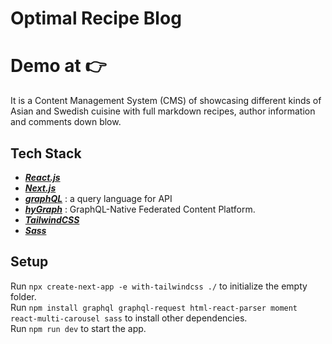# Optimal Recipe Blog

# Demo at 👉
It is a Content Management System (CMS) of showcasing different kinds of Asian and Swedish cuisine with full markdown recipes, author information and comments down blow.

## Tech Stack
- [***React.js***](https://reactjs.org)
- [***Next.js***](https://nextjs.org)
- [***graphQL***](https://graphql.org) : a query language for API
- [***hyGraph***](https://hygraph.com) : GraphQL-Native Federated Content Platform. 
- [***TailwindCSS***](https://tailwindcss.com)
- [***Sass***](https://sass-lang.com)

## Setup
Run `npx create-next-app -e with-tailwindcss ./` to initialize the empty folder.
<br>
Run `npm install graphql graphql-request html-react-parser moment react-multi-carousel sass` to install other dependencies.
<br>
Run `npm run dev` to start the app.
